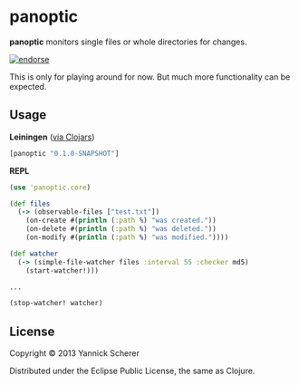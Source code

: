 # panoptic

__panoptic__ monitors single files or whole directories for changes.

[![endorse](https://api.coderwall.com/xsc/endorsecount.png)](https://coderwall.com/xsc)

This is only for playing around for now. But much more functionality can be expected.

## Usage

__Leiningen__ ([via Clojars](https://clojars.org/panoptic))

```clojure
[panoptic "0.1.0-SNAPSHOT"]
```

__REPL__

```clojure
(use 'panoptic.core)

(def files
  (-> (observable-files ["test.txt"])
    (on-create #(println (:path %) "was created."))
    (on-delete #(println (:path %) "was deleted."))
    (on-modify #(println (:path %) "was modified."))))

(def watcher
  (-> (simple-file-watcher files :interval 55 :checker md5)
    (start-watcher!)))

...

(stop-watcher! watcher)
```

## License

Copyright &copy; 2013 Yannick Scherer

Distributed under the Eclipse Public License, the same as Clojure.
